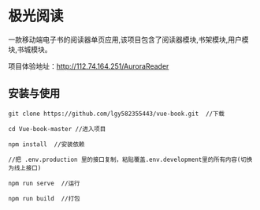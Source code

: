 # 极光阅读

一款移动端电子书的阅读器单页应用,该项目包含了阅读器模块,书架模块,用户模块,书城模块。

项目体验地址：http://112.74.164.251/AuroraReader

## 安装与使用

```git
git clone https://github.com/lgy582355443/vue-book.git  //下载

cd Vue-book-master //进入项目

npm install  //安装依赖

//把 .env.production 里的接口复制，粘贴覆盖.env.development里的所有内容(切换为线上接口)

npm run serve  //运行

npm run build  //打包

```



